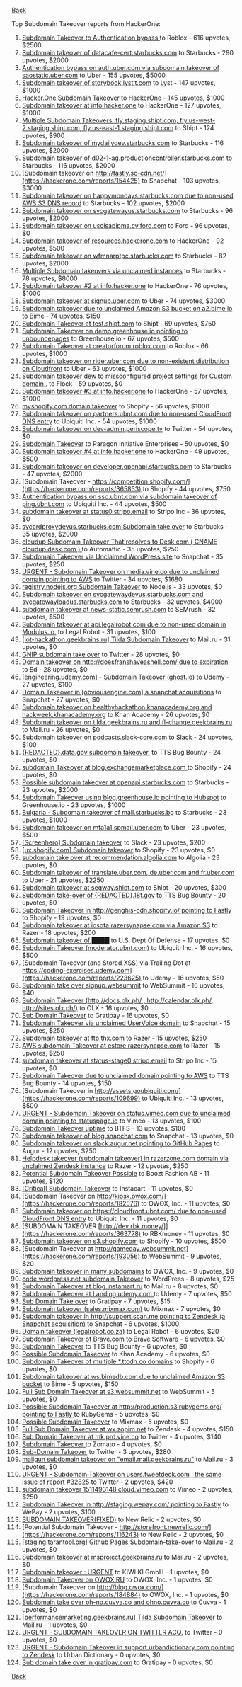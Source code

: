 [Back](../README.md)

Top Subdomain Takeover reports from HackerOne:

1. [Subdomain Takeover to Authentication bypass ](https://hackerone.com/reports/335330) to Roblox - 616 upvotes, $2500
2. [Subdomain takeover of datacafe-cert.starbucks.com](https://hackerone.com/reports/665398) to Starbucks - 290 upvotes, $2000
3. [Authentication bypass on auth.uber.com via subdomain takeover of saostatic.uber.com](https://hackerone.com/reports/219205) to Uber - 155 upvotes, $5000
4. [Subdomain takeover of storybook.lystit.com](https://hackerone.com/reports/779442) to Lyst - 147 upvotes, $1000
5. [Hacker.One Subdomain Takeover](https://hackerone.com/reports/159156) to HackerOne - 145 upvotes, $1000
6. [Subdomain takeover at info.hacker.one](https://hackerone.com/reports/202767) to HackerOne - 127 upvotes, $1000
7. [Multiple Subdomain Takeovers: fly.staging.shipt.com, fly.us-west-2.staging.shipt.com, fly.us-east-1.staging.shipt.com](https://hackerone.com/reports/576857) to Shipt - 124 upvotes, $900
8. [Subdomain takeover of mydailydev.starbucks.com](https://hackerone.com/reports/570651) to Starbucks - 116 upvotes, $2000
9. [Subdomain takeover of d02-1-ag.productioncontroller.starbucks.com](https://hackerone.com/reports/661751) to Starbucks - 116 upvotes, $2000
10. [Subdomain takeover on http://fastly.sc-cdn.net/](https://hackerone.com/reports/154425) to Snapchat - 103 upvotes, $3000
11. [Subdomain takeover on happymondays.starbucks.com due to non-used AWS S3 DNS record](https://hackerone.com/reports/186766) to Starbucks - 102 upvotes, $2000
12. [Subdomain takeover on svcgatewayus.starbucks.com](https://hackerone.com/reports/325336) to Starbucks - 96 upvotes, $2000
13. [Subdomain takeover on usclsapipma.cv.ford.com](https://hackerone.com/reports/484420) to Ford - 96 upvotes, $0
14. [Subdomain takeover of resources.hackerone.com](https://hackerone.com/reports/863551) to HackerOne - 92 upvotes, $500
15. [Subdomain takeover on wfmnarptpc.starbucks.com](https://hackerone.com/reports/388622) to Starbucks - 82 upvotes, $2000
16. [Multiple Subdomain takeovers via unclaimed instances](https://hackerone.com/reports/276269) to Starbucks - 78 upvotes, $8000
17. [Subdomain takeover #2  at info.hacker.one](https://hackerone.com/reports/209004) to HackerOne - 76 upvotes, $1000
18. [Subdomain takeover at signup.uber.com](https://hackerone.com/reports/197489) to Uber - 74 upvotes, $3000
19. [Subdomain takeover due to unclaimed Amazon S3 bucket on a2.bime.io](https://hackerone.com/reports/121461) to Bime - 74 upvotes, $150
20. [Subdomain Takeover at test.shipt.com](https://hackerone.com/reports/387760) to Shipt - 69 upvotes, $750
21. [Subdomain Takeover on demo.greenhouse.io pointing to unbouncepages](https://hackerone.com/reports/407355) to Greenhouse.io - 67 upvotes, $500
22. [Subdomain Takeover at creatorforum.roblox.com](https://hackerone.com/reports/264494) to Roblox - 66 upvotes, $1000
23. [Subdomain takeover on rider.uber.com due to non-existent distribution on Cloudfront](https://hackerone.com/reports/175070) to Uber - 63 upvotes, $1000
24. [Subdomain takeover dew to missconfigured project settings for Custom domain .](https://hackerone.com/reports/428651) to Flock - 59 upvotes, $0
25. [Subdomain takeover #3 at info.hacker.one](https://hackerone.com/reports/217358) to HackerOne - 57 upvotes, $1000
26. [myshopify.com domain takeover](https://hackerone.com/reports/320355) to Shopify - 56 upvotes, $1000
27. [Subdomain takeover on partners.ubnt.com due to non-used CloudFront DNS entry](https://hackerone.com/reports/145224) to Ubiquiti Inc. - 54 upvotes, $1000
28. [Subdomain takeover on dev-admin.periscope.tv](https://hackerone.com/reports/531890) to Twitter - 54 upvotes, $0
29. [Subdomain Takeover](https://hackerone.com/reports/180393) to Paragon Initiative Enterprises - 50 upvotes, $0
30. [Subdomain takeover #4 at info.hacker.one](https://hackerone.com/reports/220002) to HackerOne - 49 upvotes, $500
31. [Subdomain takeover on developer.openapi.starbucks.com](https://hackerone.com/reports/275714) to Starbucks - 47 upvotes, $2000
32. [Subdomain Takeover - https://competition.shopify.com/](https://hackerone.com/reports/365853) to Shopify - 44 upvotes, $750
33. [Authentication bypass on sso.ubnt.com via subdomain takeover of ping.ubnt.com](https://hackerone.com/reports/172137) to Ubiquiti Inc. - 44 upvotes, $500
34. [subdomain takeover at status0.stripo.email](https://hackerone.com/reports/737695) to Stripo Inc - 36 upvotes, $0
35. [svcardproxydevus.starbucks.com Subdomain take over](https://hackerone.com/reports/380158) to Starbucks - 35 upvotes, $2000
36. [cloudup Subdomain Takeover That resolves to Desk.com ( CNAME cloudup.desk.com ) ](https://hackerone.com/reports/201796) to Automattic - 35 upvotes, $250
37. [Subdomain Takeover via Unclaimed WordPress site](https://hackerone.com/reports/274336) to Snapchat - 35 upvotes, $250
38. [URGENT - Subdomain Takeover on media.vine.co due to unclaimed domain pointing to AWS](https://hackerone.com/reports/32825) to Twitter - 34 upvotes, $1680
39. [registry.nodejs.org Subdomain Takeover](https://hackerone.com/reports/340580) to Node.js - 33 upvotes, $0
40. [Subdomain takeover on svcgatewaydevus.starbucks.com and svcgatewayloadus.starbucks.com](https://hackerone.com/reports/383564) to Starbucks - 32 upvotes, $4000
41. [subdomain takeover at news-static.semrush.com](https://hackerone.com/reports/294201) to SEMrush - 32 upvotes, $500
42. [Subdomain takeover at api.legalrobot.com due to non-used domain in Modulus.io.](https://hackerone.com/reports/148770) to Legal Robot - 31 upvotes, $100
43. [[iot-hackathon.geekbrains.ru] Tilda Subdomain Takeover](https://hackerone.com/reports/720992) to Mail.ru - 31 upvotes, $0
44. [GNIP subdomain take over](https://hackerone.com/reports/189548) to Twitter - 28 upvotes, $0
45. [Domain takeover on http://doesfranshaveashell.com/ due to expiration](https://hackerone.com/reports/692068) to Ed - 28 upvotes, $0
46. [[engineering.udemy.com] - Subdomain Takeover (ghost.io)](https://hackerone.com/reports/368119) to Udemy - 27 upvotes, $100
47. [Domain Takeover in [obviousengine.com] a snapchat acquisitions](https://hackerone.com/reports/392785) to Snapchat - 27 upvotes, $0
48. [Subdomain takeover on healthyhackathon.khanacademy.org and hackweek.khanacademy.org](https://hackerone.com/reports/474798) to Khan Academy - 26 upvotes, $0
49. [Subdomain takeover on tilda.geekbrains.ru and fl-change.geekbrains.ru](https://hackerone.com/reports/894657) to Mail.ru - 26 upvotes, $0
50. [Subdomain takeover on podcasts.slack-core.com](https://hackerone.com/reports/195350) to Slack - 24 upvotes, $100
51. [{REDACTED}.data.gov subdomain takeover.](https://hackerone.com/reports/263902) to TTS Bug Bounty - 24 upvotes, $0
52. [subdomain Takeover at blog.exchangemarketplace.com ](https://hackerone.com/reports/416474) to Shopify - 24 upvotes, $0
53. [Possible subdomain takeover at openapi.starbucks.com](https://hackerone.com/reports/241503) to Starbucks - 23 upvotes, $2000
54. [Subdomain Takeover using blog.greenhouse.io pointing to Hubspot](https://hackerone.com/reports/38007) to Greenhouse.io - 23 upvotes, $1000
55. [Bulgaria - Subdomain takeover of mail.starbucks.bg](https://hackerone.com/reports/736863) to Starbucks - 23 upvotes, $1000
56. [Subdomain takeover on mta1a1.spmail.uber.com](https://hackerone.com/reports/707748) to Uber - 23 upvotes, $500
57. [[Screenhero] Subdomain takeover](https://hackerone.com/reports/142096) to Slack - 23 upvotes, $200
58. [[ux.shopify.com] Subdomain takeover](https://hackerone.com/reports/221631) to Shopify - 23 upvotes, $0
59. [subdomain take over at recommendation.algolia.com](https://hackerone.com/reports/673273) to Algolia - 23 upvotes, $0
60. [Subdomain takeover of translate.uber.com, de.uber.com and fr.uber.com](https://hackerone.com/reports/149679) to Uber - 21 upvotes, $2250
61. [Subdomain takeover at segway.shipt.com](https://hackerone.com/reports/389783) to Shipt - 20 upvotes, $300
62. [Subdomain take-over of {REDACTED}.18f.gov](https://hackerone.com/reports/263542) to TTS Bug Bounty - 20 upvotes, $0
63. [Subdomain Takeover in http://genghis-cdn.shopify.io/ pointing to Fastly ](https://hackerone.com/reports/165309) to Shopify - 19 upvotes, $0
64. [Subdomain takeover at iosota.razersynapse.com via Amazon S3](https://hackerone.com/reports/813313) to Razer - 18 upvotes, $200
65. [Subdomain takeover of ████](https://hackerone.com/reports/900062) to U.S. Dept Of Defense - 17 upvotes, $0
66. [Subdomain Takeover (moderator.ubnt.com)](https://hackerone.com/reports/181665) to Ubiquiti Inc. - 16 upvotes, $500
67. [Subdomain Takeover (and Stored XSS) via Trailing Dot at https://coding-exercises.udemy.com](https://hackerone.com/reports/223625) to Udemy - 16 upvotes, $50
68. [Subdomain take over signup.websummit](https://hackerone.com/reports/172698) to WebSummit - 16 upvotes, $40
69. [Subdomain Takeover (http://docs.olx.ph/ , http://calendar.olx.ph/, http://sites.olx.ph/)](https://hackerone.com/reports/206516) to OLX - 16 upvotes, $0
70. [Sub Domain Takeover](https://hackerone.com/reports/221133) to Gratipay - 16 upvotes, $0
71. [Subdomain Takeover via unclaimed UserVoice domain](https://hackerone.com/reports/269109) to Snapchat - 15 upvotes, $250
72. [Subdomain takeover at ftp.thx.com](https://hackerone.com/reports/703591) to Razer - 15 upvotes, $250
73. [AWS subdomain Takeover at estore.razersynapse.com](https://hackerone.com/reports/785179) to Razer - 15 upvotes, $250
74. [subdomain takeover at status-stage0.stripo.email](https://hackerone.com/reports/781614) to Stripo Inc - 15 upvotes, $0
75. [Subdomain Takeover due to unclaimed domain pointing to AWS](https://hackerone.com/reports/317005) to TTS Bug Bounty - 14 upvotes, $150
76. [Subdomain Takeover in http://assets.goubiquiti.com/](https://hackerone.com/reports/109699) to Ubiquiti Inc. - 13 upvotes, $500
77. [URGENT - Subdomain Takeover on status.vimeo.com due to unclaimed domain pointing to statuspage.io](https://hackerone.com/reports/49663) to Vimeo - 13 upvotes, $100
78. [Subdomain Takeover uptime](https://hackerone.com/reports/824909) to BTFS - 13 upvotes, $100
79. [Subdomain takeover of blog.snapchat.com](https://hackerone.com/reports/171942) to Snapchat - 13 upvotes, $0
80. [Subdomain takeover on slack.augur.net pointing to GitHub Pages](https://hackerone.com/reports/382995) to Augur - 12 upvotes, $250
81. [Helpdesk takeover (subdomain takeover) in razerzone.com domain via unclaimed Zendesk instance](https://hackerone.com/reports/810807) to Razer - 12 upvotes, $250
82. [Potential Subdomain Takeover Possible](https://hackerone.com/reports/166826) to Boozt Fashion AB - 11 upvotes, $120
83. [[Critical] Subdomain Takeover](https://hackerone.com/reports/163790) to Instacart - 11 upvotes, $0
84. [Subdomain Takeover on http://kiosk.owox.com/](https://hackerone.com/reports/182576) to OWOX, Inc. - 11 upvotes, $0
85. [Subdomain takeover on https://cloudfront.ubnt.com/ due to non-used CloudFront DNS entry](https://hackerone.com/reports/210188) to Ubiquiti Inc. - 11 upvotes, $0
86. [SUBDOMAIN TAKEOVER [http://dev.rbk.money/]](https://hackerone.com/reports/363778) to RBKmoney - 11 upvotes, $0
87. [Subdomain takeover on s3.shopify.com](https://hackerone.com/reports/207576) to Shopify - 10 upvotes, $500
88. [Subdomain Takeover at http://gameday.websummit.net](https://hackerone.com/reports/193056) to WebSummit - 9 upvotes, $20
89. [Subdomain takeover in many subdomains](https://hackerone.com/reports/205949) to OWOX, Inc. - 9 upvotes, $0
90. [code.wordpress.net subdomain Takeover](https://hackerone.com/reports/295330) to WordPress - 8 upvotes, $25
91. [Subdomain Takeover at blog.instamart.ru](https://hackerone.com/reports/894431) to Mail.ru - 8 upvotes, $0
92. [Subdomain Takeover at Landing.udemy.com ](https://hackerone.com/reports/208719) to Udemy - 7 upvotes, $50
93. [Sub Domain Take over](https://hackerone.com/reports/111078) to Gratipay - 7 upvotes, $15
94. [Subdomain takeover (sales.mixmax.com)](https://hackerone.com/reports/233408) to Mixmax - 7 upvotes, $0
95. [Subdomain takeover in http://support.scan.me pointing to Zendesk (a Snapchat acquisition)](https://hackerone.com/reports/114134) to Snapchat - 6 upvotes, $1000
96. [Domain takeover (legalrobot.co.za)](https://hackerone.com/reports/230525) to Legal Robot - 6 upvotes, $20
97. [Subdomain Takeover of Brave.com](https://hackerone.com/reports/175397) to Brave Software - 6 upvotes, $0
98. [Subdomain Takeover](https://hackerone.com/reports/289051) to TTS Bug Bounty - 6 upvotes, $0
99. [Possible Subdomain Takeover](https://hackerone.com/reports/399165) to Khan Academy - 6 upvotes, $0
100. [Subdomain Takeover of multiple *.ttcdn.co domains](https://hackerone.com/reports/915649) to Shopify - 6 upvotes, $0
101. [Subdomain takeover at ws.bimedb.com due to unclaimed Amazon S3 bucket](https://hackerone.com/reports/161428) to Bime - 5 upvotes, $150
102. [Full Sub Domain Takeover at s3.websummit.net](https://hackerone.com/reports/173412) to WebSummit - 5 upvotes, $0
103. [Possible Subdomain Takeover at http://production.s3.rubygems.org/ pointing to Fastly ](https://hackerone.com/reports/178409) to RubyGems - 5 upvotes, $0
104. [Possible Subdomain Takeover](https://hackerone.com/reports/233402) to Mixmax - 5 upvotes, $0
105. [Full Sub Domain Takeover at wx.zopim.net](https://hackerone.com/reports/174395) to Zendesk - 4 upvotes, $150
106. [Sub Domain Takeover at mk.prd.vine.co](https://hackerone.com/reports/191323) to Twitter - 4 upvotes, $140
107. [Subdomain Takeover ](https://hackerone.com/reports/113869) to Zomato - 4 upvotes, $0
108. [Sub-Domain Takeover](https://hackerone.com/reports/119220) to Twitter - 3 upvotes, $280
109. [mailgun subdomain takeover on "email.mail.geekbrains.ru"](https://hackerone.com/reports/819309) to Mail.ru - 3 upvotes, $0
110. [URGENT - Subdomain Takeover on users.tweetdeck.com , the same issue  of report #32825](https://hackerone.com/reports/42236) to Twitter - 2 upvotes, $420
111. [subdomain takeover 1511493148.cloud.vimeo.com](https://hackerone.com/reports/46954) to Vimeo - 2 upvotes, $250
112. [Subdomain Takeover in http://staging.wepay.com/ pointing to Fastly](https://hackerone.com/reports/93106) to WePay - 2 upvotes, $100
113. [SUBDOMAIN TAKEOVER(FIXED)](https://hackerone.com/reports/115628) to New Relic - 2 upvotes, $0
114. [Potential Subdomain Takeover - http://storefront.newrelic.com/](https://hackerone.com/reports/116243) to New Relic - 2 upvotes, $0
115. [[staging.tarantool.org] Github Pages Subdomain-take-over ](https://hackerone.com/reports/813377) to Mail.ru - 2 upvotes, $0
116. [Subdomain takeover at msproject.geekbrains.ru](https://hackerone.com/reports/922506) to Mail.ru - 2 upvotes, $0
117. [Subdomain takeover : URGENT](https://hackerone.com/reports/118514) to KIWI.KI GmbH - 1 upvotes, $0
118. [Subdomain Takeover on OWOX.RU](https://hackerone.com/reports/186393) to OWOX, Inc. - 1 upvotes, $0
119. [Subdomain Takeover on  http://blog.owox.com/](https://hackerone.com/reports/184884) to OWOX, Inc. - 1 upvotes, $0
120. [Subdomain take over oh-no.cuvva.co and ohno.cuvva.co](https://hackerone.com/reports/232185) to Cuvva - 1 upvotes, $0
121. [[performancemarketing.geekbrains.ru] Tilda Subdomain Takeover](https://hackerone.com/reports/928602) to Mail.ru - 1 upvotes, $0
122. [URGENT - SUBDOMAIN TAKEOVER ON TWITTER ACQ.](https://hackerone.com/reports/44578) to Twitter - 0 upvotes, $0
123. [URGENT - Subdomain Takeover in support.urbandictionary.com pointing to Zendesk](https://hackerone.com/reports/103432) to Urban Dictionary - 0 upvotes, $0
124. [Sub domain take over in gratipay.com](https://hackerone.com/reports/257331) to Gratipay - 0 upvotes, $0


[Back](../README.md)